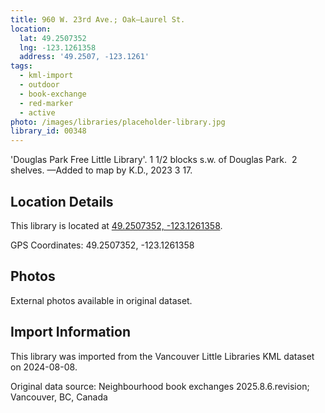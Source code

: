 ```yaml
---
title: 960 W. 23rd Ave.; Oak—Laurel St.
location:
  lat: 49.2507352
  lng: -123.1261358
  address: '49.2507, -123.1261'
tags:
  - kml-import
  - outdoor
  - book-exchange
  - red-marker
  - active
photo: /images/libraries/placeholder-library.jpg
library_id: 00348
---
```

'Douglas Park Free Little Library'.
1 1/2 blocks s.w. of Douglas Park.  2 shelves.
—Added to map by K.D., 2023 3 17.  

## Location Details

This library is located at [49.2507352, -123.1261358](https://www.google.com/maps?q=49.2507352,-123.1261358).

GPS Coordinates: 49.2507352, -123.1261358

## Photos

External photos available in original dataset.

## Import Information

This library was imported from the Vancouver Little Libraries KML dataset on 2024-08-08.

Original data source: Neighbourhood book exchanges 2025.8.6.revision; Vancouver, BC, Canada
